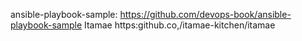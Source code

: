 ansible-playbook-sample:
    https://github.com/devops-book/ansible-playbook-sample
Itamae
    https:github.co,/itamae-kitchen/itamae

